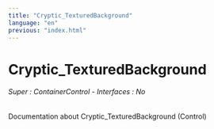 ```yaml
---
title: "Cryptic_TexturedBackground"
language: "en"
previous: "index.html"
---
```


# Cryptic_TexturedBackground

###### Super : ContainerControl - Interfaces : No

Documentation about Cryptic_TexturedBackground (Control)
